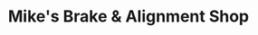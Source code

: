 ---
title: "Mike's Brake & Alignment Shop"
url: /fort-worth/mikes-brake-and-alignment-shop/
shop: car repair
---